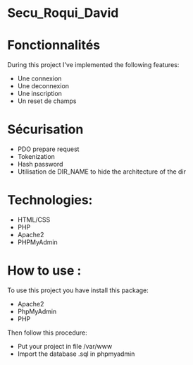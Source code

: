 # Secu_Roqui_David

# Fonctionnalités
During this project I've implemented the following features:

- Une connexion
- Une deconnexion
- Une inscription
- Un reset de champs

# Sécurisation

- PDO prepare request
- Tokenization
- Hash password
- Utilisation de DIR_NAME to hide the architecture of the dir

# Technologies:

- HTML/CSS
- PHP
- Apache2
- PHPMyAdmin

# How to use :

To use this project you have install this package:

- Apache2
- PhpMyAdmin
- PHP

Then follow this procedure:

- Put your project in file /var/www
- Import the database .sql in phpmyadmin
